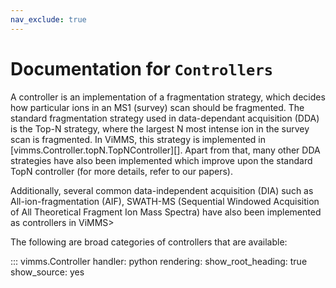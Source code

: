 ```yaml
---
nav_exclude: true
---
```

# Documentation for `Controllers`

A controller is an implementation of a fragmentation strategy, which decides how particular
ions in an MS1 (survey) scan should be fragmented. The standard fragmentation strategy used
in data-dependant acquisition (DDA) is the Top-N strategy, where the largest N most intense
ion in the survey scan is fragmented. In ViMMS, this strategy is implemented in
[vimms.Controller.topN.TopNController][]. Apart from that, many other DDA strategies have
also been implemented which improve upon the standard TopN controller (for more details,
refer to our papers). 

Additionally, several common data-independent acquisition (DIA) such as
All-ion-fragmentation (AIF), SWATH-MS (Sequential Windowed Acquisition of All Theoretical
Fragment Ion Mass Spectra) have also been implemented as controllers in ViMMS>

The following are broad categories of controllers that are available:

::: vimms.Controller
    handler: python
    rendering:
      show_root_heading: true
      show_source: yes